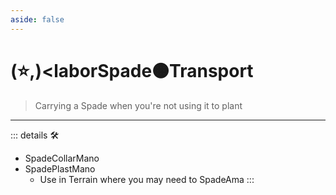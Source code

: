 ```yaml
---
aside: false
---
```

# (⭐,)<laborSpade</labor>🟠<motor>Transport</motor>

> Carrying a Spade when you're not using it to plant

---

<!-- =================================================== -->
<!-- =================================================== -->
<!-- =================================================== -->
<!-- =================================================== -->
<!-- =================================================== -->
::: details 🛠

- SpadeCollarMano
- SpadePlastMano
    - Use in Terrain where you may need to SpadeAma
:::
